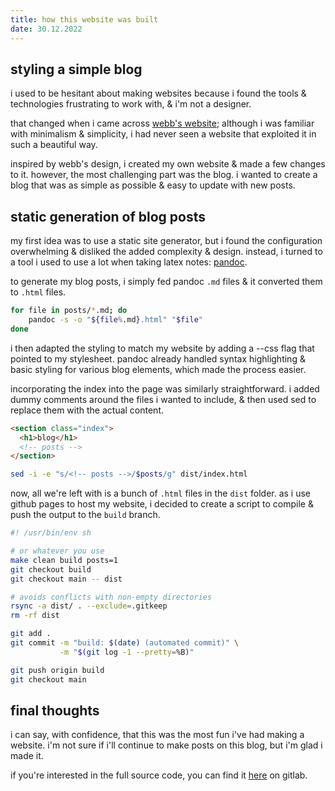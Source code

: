 ```yaml
---
title: how this website was built
date: 30.12.2022
---
```


## styling a simple blog

i used to be hesitant about making websites because i found the tools & technologies frustrating to work with, & i'm not a designer. 

that changed when i came across [webb's website](https://webb.spiderden.org/); although i was familiar with minimalism & simplicity, i had never seen a website that exploited it in such a beautiful way.

inspired by webb's design, i created my own website & made a few changes to it.
however, the most challenging part was the blog. i wanted to create a blog that was as simple as possible & easy to update with new posts.

## static generation of blog posts

my first idea was to use a static site generator, but i found the configuration overwhelming & disliked the added complexity & design. instead, i turned to a tool i used to use a lot when taking latex notes: [pandoc](https://pandoc.org/).

to generate my blog posts, i simply fed pandoc `.md` files & it converted them to `.html` files.

```sh
for file in posts/*.md; do
    pandoc -s -o "${file%.md}.html" "$file"
done
```

i then adapted the styling to match my website by adding a --css flag that pointed to my stylesheet. pandoc already handled syntax highlighting & basic styling for various blog elements, which made the process easier.

incorporating the index into the page was similarly straightforward. i added dummy comments around the files i wanted to include, & then used sed to replace them with the actual content.

```html
<section class="index">
  <h1>blog</h1>
  <!-- posts -->
</section>
```

```sh
sed -i -e "s/<!-- posts -->/$posts/g" dist/index.html
```

now, all we're left with is a bunch of `.html` files in the `dist` folder. as i use github pages to host my website, i decided to create a script to compile & push the output to the `build` branch.

```sh
#! /usr/bin/env sh

# or whatever you use
make clean build posts=1
git checkout build
git checkout main -- dist

# avoids conflicts with non-empty directories
rsync -a dist/ . --exclude=.gitkeep
rm -rf dist

git add .
git commit -m "build: $(date) (automated commit)" \
           -m "$(git log -1 --pretty=%B)"

git push origin build
git checkout main
```

## final thoughts

i can say, with confidence, that this was the most fun i've had making a website. i'm not sure if i'll continue to make posts on this blog, but i'm glad i made it.

if you're interested in the full source code, you can find it [here](https://gitlab.com/0hachi/0hachi.me) on gitlab.
